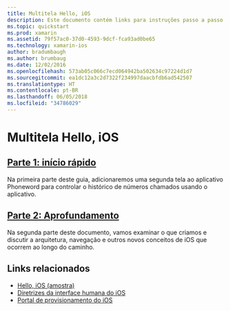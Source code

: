 ```yaml
---
title: Multitela Hello, iOS
description: Este documento contém links para instruções passo a passo que expandem o aplicativo de exemplo Phoneword para adicionar uma segunda tela. As explicações passo a passo exploram o padrão de design modelo-exibição-controlador, a navegação do iOS e outros conceitos fundamentais de desenvolvimento do iOS.
ms.topic: quickstart
ms.prod: xamarin
ms.assetid: 79f57ac0-37d0-4593-9dcf-fca93ad0be65
ms.technology: xamarin-ios
author: bradumbaugh
ms.author: brumbaug
ms.date: 12/02/2016
ms.openlocfilehash: 573ab05c066c7ecd064942ba502634c97224d1d7
ms.sourcegitcommit: ea1dc12a3c2d7322f234997daacbfdb6ad542507
ms.translationtype: HT
ms.contentlocale: pt-BR
ms.lasthandoff: 06/05/2018
ms.locfileid: "34786029"
---
```

# <a name="hello-ios-multiscreen"></a>Multitela Hello, iOS

##  <a name="part-1-quickstartiosget-startedhello-ios-multiscreenhello-ios-multiscreen-quickstartmd"></a>[Parte 1: início rápido](~/ios/get-started/hello-ios-multiscreen/hello-ios-multiscreen-quickstart.md)

Na primeira parte deste guia, adicionaremos uma segunda tela ao aplicativo Phoneword para controlar o histórico de números chamados usando o aplicativo.

##  <a name="part-2-deep-diveiosget-startedhello-ios-multiscreenhello-ios-multiscreen-deepdivemd"></a>[Parte 2: Aprofundamento](~/ios/get-started/hello-ios-multiscreen/hello-ios-multiscreen-deepdive.md)

Na segunda parte deste documento, vamos examinar o que criamos e discutir a arquitetura, navegação e outros novos conceitos de iOS que ocorrem ao longo do caminho.

## <a name="related-links"></a>Links relacionados

- [Hello, iOS (amostra)](https://developer.xamarin.com/samples/monotouch/Hello_iOS/)
- [Diretrizes da interface humana do iOS](http://developer.apple.com/library/ios/#documentation/UserExperience/Conceptual/MobileHIG/Introduction/Introduction.html)
- [Portal de provisionamento do iOS](https://developer.apple.com/ios/manage/overview/index.action)
